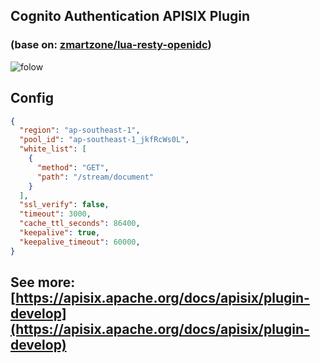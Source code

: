 ## Cognito Authentication APISIX Plugin 
### (base on: [zmartzone/lua-resty-openidc](https://github.com/zmartzone/lua-resty-openidc))
![folow](https://static.apiseven.com/202108/1643096414141-ccbc33c0-7899-445a-a2f8-b6d5341c44df.jpg)

## Config
```json
{
  "region": "ap-southeast-1",
  "pool_id": "ap-southeast-1_jkfRcWs0L",
  "white_list": [
    {
      "method": "GET",
      "path": "/stream/document"
    }
  ],
  "ssl_verify": false,
  "timeout": 3000,
  "cache_ttl_seconds": 86400,
  "keepalive": true,
  "keepalive_timeout": 60000,
}
```
## See more: [https://apisix.apache.org/docs/apisix/plugin-develop](https://apisix.apache.org/docs/apisix/plugin-develop)
